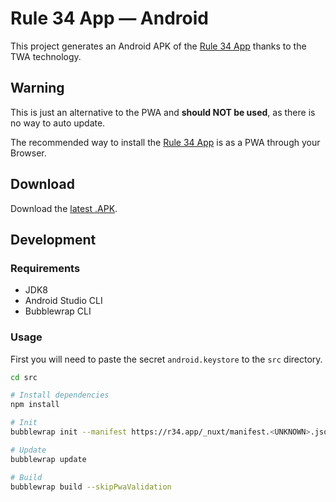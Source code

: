# Rule 34 App — Android

This project generates an Android APK of the [Rule 34 App](https://redirect.r34.app/github) thanks to the TWA technology.

## Warning

This is just an alternative to the PWA and **should NOT be used**, as there is no way to auto update.

The recommended way to install the [Rule 34 App](https://redirect.r34.app/github) is as a PWA through your Browser.

## Download

Download the [latest .APK](src/app-release-signed.apk).

## Development

### Requirements

- JDK8
- Android Studio CLI
- Bubblewrap CLI

### Usage

First you will need to paste the secret `android.keystore` to the `src` directory.

```sh
cd src

# Install dependencies
npm install

# Init
bubblewrap init --manifest https://r34.app/_nuxt/manifest.<UNKNOWN>.json

# Update
bubblewrap update

# Build
bubblewrap build --skipPwaValidation
```
